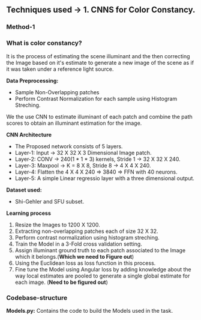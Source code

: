 ## Techniques used -> 1. CNNS for Color Constancy.

### Method-1
### What is color constancy?
It is the process of estimating the scene illuminant and the then correcting the Image based on it's 
estimate to generate a new image of the scene as if it was taken under a reference light source.

**Data Preprocessing:**
* Sample Non-Overlapping patches
* Perform Contrast Normalization for each sample using Histogram Streching.

We the use CNN to estimate illuminant of each patch and combine the path scores to obtain an illuminant estimation for the image.

**CNN Architecture**
* The Proposed network consists of 5 layers.
* Layer-1: Input   -> 32 X 32 X 3 Dimensional Image patch.
* Layer-2: CONV    -> 240(1 * 1 * 3) kernels, Stride 1 -> 32 X 32 X 240.
* Layer-3: Maxpool -> K = 8 X 8, Stride 8 -> 4 X 4 X 240.
* Layer-4: Flatten the 4 X 4 X 240 => 3840 => FFN with 40 neurons.
* Layer-5: A simple Linear regressio layer with a three dimensional output.


**Dataset used:**
* Shi-Gehler and SFU subset.

**Learning process**
1. Resize the Images to 1200 X 1200.
2. Extracting non-overlapping patches each of size 32 X 32.
3. Perform contrast normalization using histogram streching.
4. Train the Model in a 3-Fold cross validation setting.
5. Assign illuminant ground truth to each patch associated to the Image which it belongs.(**Which we need to Figure out**)
6. Using the Euclidean loss as loss function in this process.
7. Fine tune the Model using Angular loss by adding knowledge about the way local estimates are 
   pooled to generate a single global estimate for each image. (**Need to be figured out**)


### Codebase-structure

**Models.py:** Contains the code to build the Models used in the task.
